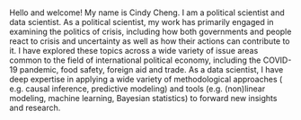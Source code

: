 

<br>

Hello and welcome! My name is Cindy Cheng. I am a political scientist and data scientist.  As a political scientist, my work has primarily engaged in examining the politics of crisis, including how both governments and people react to crisis and uncertainty as well as how their actions can contribute to it. I have explored these topics across a wide variety of issue areas common to the field of international political economy, including the COVID-19 pandemic, food safety, foreign aid and trade.  As a data scientist, I have deep expertise in applying a wide variety of methodological approaches ( e.g. causal inference, predictive modeling) and tools (e.g. (non)linear modeling, machine learning, Bayesian statistics) to forward new insights and research. 